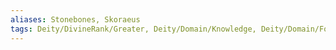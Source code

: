 ```yaml
---
aliases: Stonebones, Skoraeus
tags: Deity/DivineRank/Greater, Deity/Domain/Knowledge, Deity/Domain/Forge, Alignment/N, Deity/Pantheon/Ordning
---
```

